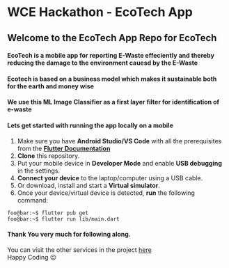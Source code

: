 # WCE Hackathon - EcoTech App

## Welcome to the EcoTech App Repo for EcoTech

#### EcoTech is a mobile app for reporting E-Waste effeciently and thereby reducing the damage to the environment cauesd by the E-Waste

#### Ecotech is based on a business model which makes it sustainable both for the earth and money wise

#### We use this ML Image Classifier as a first layer filter for identification of e-waste

#### Lets get started with running the app locally on a mobile

1. Make sure you have **Android Studio/VS Code** with all the prerequisites from the [**Flutter Documentation**](https://docs.flutter.dev/get-started/editor) 
2. **Clone** this repository.
3. Put your mobile device in **Developer Mode** and enable **USB debugging** in the settings.
4. **Connect your device** to the laptop/computer using a USB cable.
5. Or download, install and start a **Virtual simulator**.
6. Once your device/virtual device is detected, **run** the following command:

```console
foo@bar:~$ flutter pub get
foo@bar:~$ flutter run lib/main.dart
``` 

#### Thank You very much for following along.

You can visit the other services in the project [here](https://github.com/EcoTech-WCE-Hackathon/EcoTech)
<br/>
Happy Coding :wink:
